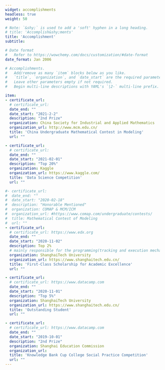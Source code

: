```yaml
---
widget: accomplishments
headless: true
weight: 50

# Note: `&shy;` is used to add a 'soft' hyphen in a long heading.
# title: 'Accomplish&shy;ments'
title: 'Accomplishment'
subtitle:

# Date format
#   Refer to https://wowchemy.com/docs/customization/#date-format
date_format: Jan 2006

# Accomplishments.
#   Add/remove as many `item` blocks below as you like.
#   `title`, `organization`, and `date_start` are the required parameters.
#   Leave other parameters empty if not required.
#   Begin multi-line descriptions with YAML's `|2-` multi-line prefix.

item:
- certificate_url: 
  # certificate_url: 
  date_end: ""
  date_start: "2021-2-2"
  description: "2nd Prize"
  organization: China Society for Industrial and Applied Mathematics
  organization_url: http://www.mcm.edu.cn/
  title: 'China Undergraduate Mathematical Contest in Modeling'
  url: ""

- certificate_url: 
  # certificate_url: 
  date_end: ""
  date_start: "2021-02-01"
  description: "Top 20%"
  organization: Kaggle
  organization_url: https://www.kaggle.com/
  title: 'Data Science Competition'
  url: ""

#- certificate_url: 
#  date_end: ""
#  date_start: "2020-02-18"
#  description: "Honorable Mentioned"
#  organization: COMAP & MCM/ICM
#  organization_url: #https://www.comap.com/undergraduate/contests/
#  title: Mathematical Contest of Modeling
#  url: ""
- certificate_url:
  # certificate_url: https://www.edx.org
  date_end: ""
  date_start: "2020-11-02"
  description: Top 2%
  # mainly responsible for the programming(tracking and execution mechanism) and mechanism design
  organization: ShanghaiTech University
  organization_url: https://www.shanghaitech.edu.cn/
  title: 'First-Class Scholarship for Academic Excellence'
  url: ""

- certificate_url: 
  # certificate_url: https://www.datacamp.com
  date_end: ""
  date_start: "2020-11-01"
  description: "Top 5%"
  organization: ShanghaiTech University
  organization_url: https://www.shanghaitech.edu.cn/
  title: 'Outstanding Student'
  url: ""

- certificate_url: 
  # certificate_url: https://www.datacamp.com
  date_end: ""
  date_start: "2019-10-01"
  description: "2nd Prize"
  organization: Shanghai Education Commission
  organization_url:
  title: 'Knowledge Bank Cup College Social Practice Competition'
  url: ""
---
```




